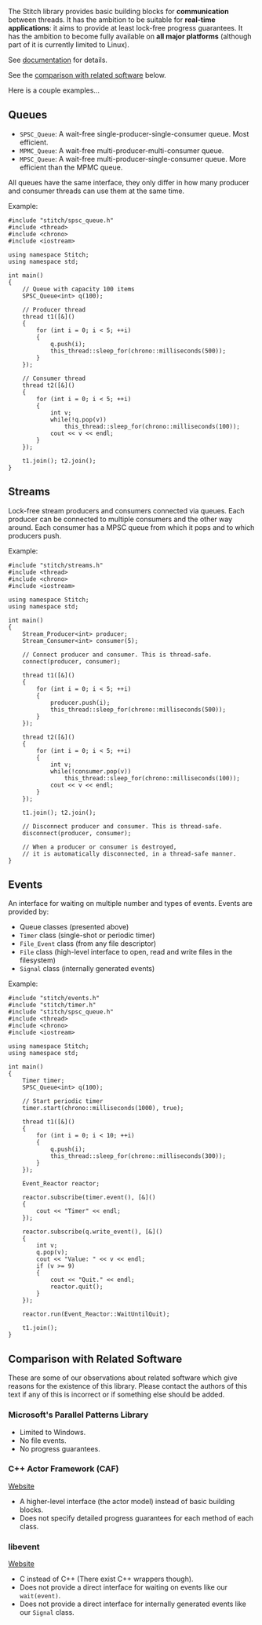 The Stitch library provides basic building blocks for **communication** between threads. It has the ambition to be suitable for **real-time applications**: it aims to provide at least lock-free progress guarantees. It has the ambition to become fully available on **all major platforms** (although part of it is currently limited to Linux).

See [documentation](http://webhome.csc.uvic.ca/~jleben/stitch/) for details.

See the [comparison with related software](#comparison-with-related-software) below.

Here is a couple examples...

## Queues

- `SPSC_Queue`: A wait-free single-producer-single-consumer queue. Most efficient.
- `MPMC_Queue`: A wait-free multi-producer-multi-consumer queue.
- `MPSC_Queue`: A wait-free multi-producer-single-consumer queue. More efficient than the MPMC queue.

All queues have the same interface, they only differ in how many producer and consumer threads can use them at the same time.

Example:

    #include "stitch/spsc_queue.h"
    #include <thread>
    #include <chrono>
    #include <iostream>

    using namespace Stitch;
    using namespace std;

    int main()
    {
        // Queue with capacity 100 items
        SPSC_Queue<int> q(100);

        // Producer thread
        thread t1([&]()
        {
            for (int i = 0; i < 5; ++i)
            {
                q.push(i);
                this_thread::sleep_for(chrono::milliseconds(500));
            }
        });

        // Consumer thread
        thread t2([&]()
        {
            for (int i = 0; i < 5; ++i)
            {
                int v;
                while(!q.pop(v))
                    this_thread::sleep_for(chrono::milliseconds(100));
                cout << v << endl;
            }
        });

        t1.join(); t2.join();
    }

## Streams

Lock-free stream producers and consumers connected via queues.
Each producer can be connected to multiple consumers and the other way around.
Each consumer has a MPSC queue from which it pops and to which producers push.

Example:

    #include "stitch/streams.h"
    #include <thread>
    #include <chrono>
    #include <iostream>

    using namespace Stitch;
    using namespace std;

    int main()
    {
        Stream_Producer<int> producer;
        Stream_Consumer<int> consumer(5);

        // Connect producer and consumer. This is thread-safe.
        connect(producer, consumer);

        thread t1([&]()
        {
            for (int i = 0; i < 5; ++i)
            {
                producer.push(i);
                this_thread::sleep_for(chrono::milliseconds(500));
            }
        });

        thread t2([&]()
        {
            for (int i = 0; i < 5; ++i)
            {
                int v;
                while(!consumer.pop(v))
                    this_thread::sleep_for(chrono::milliseconds(100));
                cout << v << endl;
            }
        });

        t1.join(); t2.join();

        // Disconnect producer and consumer. This is thread-safe.
        disconnect(producer, consumer);

        // When a producer or consumer is destroyed,
        // it is automatically disconnected, in a thread-safe manner.
    }

## Events

An interface for waiting on multiple number and types of events. Events are provided by:

- Queue classes (presented above)
- `Timer` class (single-shot or periodic timer)
- `File_Event` class (from any file descriptor)
- `File` class (high-level interface to open, read and write files in the filesystem)
- `Signal` class (internally generated events)

Example:

    #include "stitch/events.h"
    #include "stitch/timer.h"
    #include "stitch/spsc_queue.h"
    #include <thread>
    #include <chrono>
    #include <iostream>

    using namespace Stitch;
    using namespace std;

    int main()
    {
        Timer timer;
        SPSC_Queue<int> q(100);

        // Start periodic timer
        timer.start(chrono::milliseconds(1000), true);

        thread t1([&]()
        {
            for (int i = 0; i < 10; ++i)
            {
                q.push(i);
                this_thread::sleep_for(chrono::milliseconds(300));
            }
        });

        Event_Reactor reactor;

        reactor.subscribe(timer.event(), [&]()
        {
            cout << "Timer" << endl;
        });

        reactor.subscribe(q.write_event(), [&]()
        {
            int v;
            q.pop(v);
            cout << "Value: " << v << endl;
            if (v >= 9)
            {
                cout << "Quit." << endl;
                reactor.quit();
            }
        });

        reactor.run(Event_Reactor::WaitUntilQuit);

        t1.join();
    }


## Comparison with Related Software

These are some of our observations about related software which give reasons for the existence of this library. Please contact the authors of this text if any of this is incorrect or if something else should be added.

### Microsoft's Parallel Patterns Library

- Limited to Windows.
- No file events.
- No progress guarantees.

### C++ Actor Framework (CAF)

[Website](https://actor-framework.org/)

- A higher-level interface (the actor model) instead of basic building blocks.
- Does not specify detailed progress guarantees for each method of each class.

### libevent

[Website](http://libevent.org/)

- C instead of C++ (There exist C++ wrappers though).
- Does not provide a direct interface for waiting on events like our `wait(event)`.
- Does not provide a direct interface for internally generated events like our `Signal` class.
